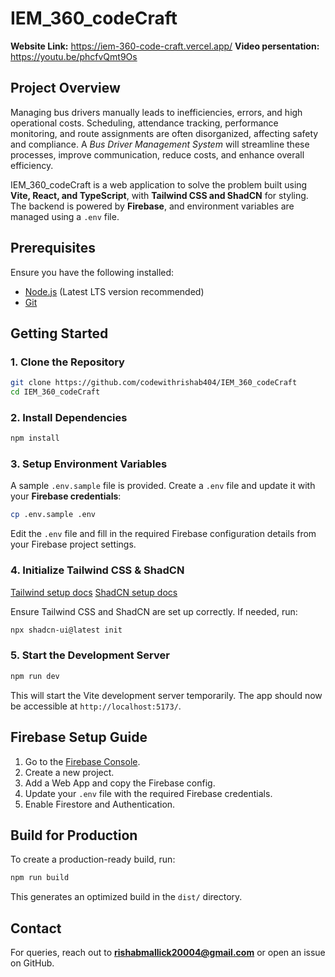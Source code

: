 # IEM_360_codeCraft

**Website Link:** https://iem-360-code-craft.vercel.app/
**Video persentation:** https://youtu.be/phcfvQmt9Os

## Project Overview

Managing bus drivers manually leads to inefficiencies, errors, and high operational costs. Scheduling, attendance tracking, performance monitoring, and route assignments are often disorganized, affecting safety and compliance. A _Bus Driver Management System_ will streamline these processes, improve communication, reduce costs, and enhance overall efficiency.

IEM_360_codeCraft is a web application to solve the problem built using **Vite, React, and TypeScript**, with **Tailwind CSS and ShadCN** for styling. The backend is powered by **Firebase**, and environment variables are managed using a `.env` file.

## Prerequisites

Ensure you have the following installed:

- [Node.js](https://nodejs.org/) (Latest LTS version recommended)
- [Git](https://git-scm.com/)

## Getting Started

### 1. Clone the Repository

```sh
git clone https://github.com/codewithrishab404/IEM_360_codeCraft
cd IEM_360_codeCraft
```

### 2. Install Dependencies

```sh
npm install
```

### 3. Setup Environment Variables

A sample `.env.sample` file is provided. Create a `.env` file and update it with your **Firebase credentials**:

```sh
cp .env.sample .env
```

Edit the `.env` file and fill in the required Firebase configuration details from your Firebase project settings.

### 4. Initialize Tailwind CSS & ShadCN

[Tailwind setup docs](https://tailwindcss.com/docs/installation/using-vite)
[ShadCN setup docs](https://ui.shadcn.com/docs/installation/vite)

Ensure Tailwind CSS and ShadCN are set up correctly. If needed, run:

```sh
npx shadcn-ui@latest init
```

### 5. Start the Development Server

```sh
npm run dev
```

This will start the Vite development server temporarily. The app should now be accessible at `http://localhost:5173/`.

## Firebase Setup Guide

1. Go to the [Firebase Console](https://console.firebase.google.com/).
2. Create a new project.
3. Add a Web App and copy the Firebase config.
4. Update your `.env` file with the required Firebase credentials.
5. Enable Firestore and Authentication.

## Build for Production

To create a production-ready build, run:

```sh
npm run build
```

This generates an optimized build in the `dist/` directory.

## Contact

For queries, reach out to **rishabmallick20004@gmail.com** or open an issue on GitHub.
